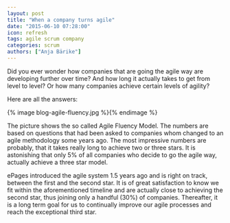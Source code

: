 ```yaml
---
layout: post
title: "When a company turns agile"
date: "2015-06-10 07:28:00"
icon: refresh
tags: agile scrum company
categories: scrum
authors: ["Anja Bärike"]
---
```


Did you ever wonder how companies that are going the agile way are developing further over time?
And how long it actually takes to get from level to level? Or how many companies achieve certain levels of agility?

Here are all the answers:

{% image blog-agile-fluency.jpg %}{% endimage %}

The picture shows the so called Agile Fluency Model.
The numbers are based on questions that had been asked to companies whom changed to an agile methodology some years ago.
The most impressive numbers are probably, that it takes really long to achieve two or three stars.
It is astonishing that only 5% of all companies who decide to go the agile way, actually achieve a three star model.

ePages introduced the agile system 1.5 years ago and is right on track, between the first and the second star.
It is of great satisfaction to know we fit within the aforementioned timeline and are actually close to achieving the second star, thus joining only a handful (30%) of companies.
Thereafter, it is a long term goal for us to continually improve our agile processes and reach the exceptional third star.
